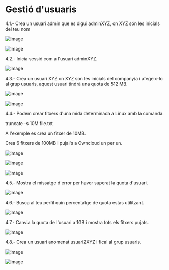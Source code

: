 # Gestió d'usuaris

4.1.- Crea un usuari admin que es digui adminXYZ, on XYZ són les inicials del teu nom

![image](https://user-images.githubusercontent.com/116022089/198057479-76cc0aae-bee4-4466-91aa-206859cf7fc8.png)

![image](https://user-images.githubusercontent.com/116022089/198058288-f173975c-a691-4733-919f-31a475f685f2.png)

4.2.- Inicia sessió com a l'usuari adminXYZ.

![image](https://user-images.githubusercontent.com/116022089/198058955-7b3f8eac-6b29-4b1b-a2e8-e246aa7a2bc1.png)

4.3.- Crea un usuari XYZ on XYZ son les inicials del company/a i afegeix-lo al grup usuaris, aquest usuari tindrà una quota de 512 MB.

![image](https://user-images.githubusercontent.com/116022089/198059506-02c1ea19-bad9-486a-8048-08ec20df7965.png)

![image](https://user-images.githubusercontent.com/116022089/198059886-c85ddfc8-dff1-4b98-a84b-eaa0bf58b9f2.png)

4.4.- Podem crear fitxers d'una mida determinada a Linux amb la comanda:

truncate -s 10M file.txt

A l'exemple es crea un fitxer de 10MB.

Crea 6 fitxers de 100MB i pujal's a Owncloud un per un.

![image](https://user-images.githubusercontent.com/116022089/198062228-b057ec7a-4a2c-4954-89e9-6723cfb0ecdc.png)

![image](https://user-images.githubusercontent.com/116022089/198063720-db981411-076b-4710-bd7f-aa72939e0733.png)

![image](https://user-images.githubusercontent.com/116022089/198064861-3cf2244a-0710-417e-b289-47abf526cf9a.png)

4.5.- Mostra el missatge d'error per haver superat la quota d'usuari.

![image](https://user-images.githubusercontent.com/116022089/198064639-57a2f306-d33a-4d1b-b741-52e5a4c6df7b.png)

4.6.- Busca al teu perfil quin percentatge de quota estas utilitzant.

![image](https://user-images.githubusercontent.com/116022089/198065113-01634614-6d12-438b-b001-a620ebf46b74.png)

4.7.- Canvia la quota de l'usuari a 1GB i mostra tots els fitxers pujats.

![image](https://user-images.githubusercontent.com/116022089/198066154-334e01ff-9346-4d0b-8561-71a622f841be.png)

4.8.- Crea un usuari anomenat usuari2XYZ i fical al grup usuaris.

![image](https://user-images.githubusercontent.com/116022089/198066623-39db1753-c59c-4d2c-89e9-a8b4a09bbd6d.png)

![image](https://user-images.githubusercontent.com/116022089/198066764-b50c3958-ef1a-4d95-8d8d-c54b547d149f.png)

